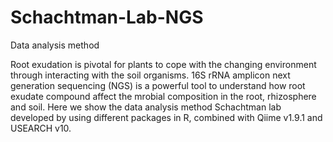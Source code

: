 # Schachtman-Lab-NGS
Data analysis method

Root exudation is pivotal for plants to cope with the changing environment through interacting with the soil organisms. 16S rRNA amplicon next generation sequencing (NGS) is a powerful tool to understand how root exudate compound affect the mrobial composition in the root, rhizosphere and soil. Here we show the data analysis method Schachtman lab developed by using different packages in R, combined with Qiime v1.9.1 and USEARCH v10. 
